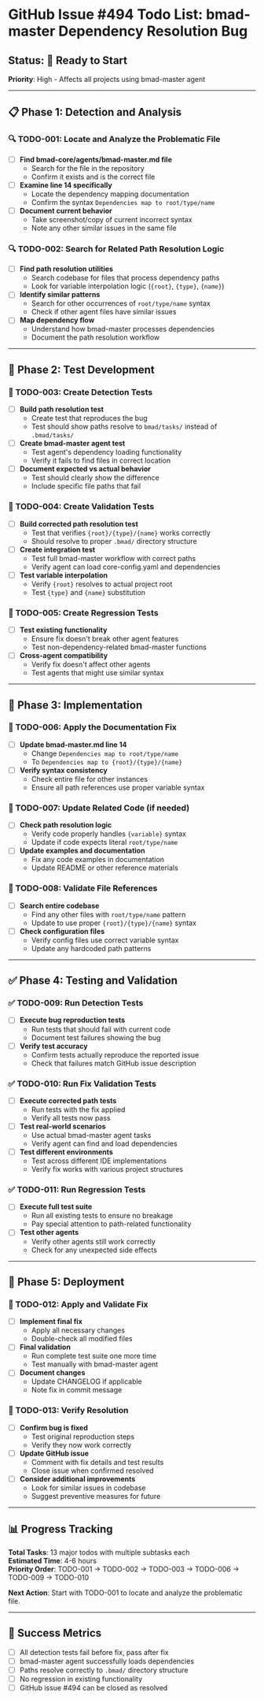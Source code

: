 # GitHub Issue #494 Todo List: bmad-master Dependency Resolution Bug

## Status: 🚀 Ready to Start

**Priority**: High - Affects all projects using bmad-master agent

---

## 📋 Phase 1: Detection and Analysis

### 🔍 TODO-001: Locate and Analyze the Problematic File

- [ ] **Find bmad-core/agents/bmad-master.md file**
  - Search for the file in the repository
  - Confirm it exists and is the correct file
- [ ] **Examine line 14 specifically**
  - Locate the dependency mapping documentation
  - Confirm the syntax `Dependencies map to root/type/name`
- [ ] **Document current behavior**
  - Take screenshot/copy of current incorrect syntax
  - Note any other similar issues in the same file

### 🔍 TODO-002: Search for Related Path Resolution Logic

- [ ] **Find path resolution utilities**
  - Search codebase for files that process dependency paths
  - Look for variable interpolation logic (`{root}`, `{type}`, `{name}`)
- [ ] **Identify similar patterns**
  - Search for other occurrences of `root/type/name` syntax
  - Check if other agent files have similar issues
- [ ] **Map dependency flow**
  - Understand how bmad-master processes dependencies
  - Document the path resolution workflow

---

## 🧪 Phase 2: Test Development

### 🧪 TODO-003: Create Detection Tests

- [ ] **Build path resolution test**
  - Create test that reproduces the bug
  - Test should show paths resolve to `bmad/tasks/` instead of `.bmad/tasks/`
- [ ] **Create bmad-master agent test**
  - Test agent's dependency loading functionality
  - Verify it fails to find files in correct location
- [ ] **Document expected vs actual behavior**
  - Test should clearly show the difference
  - Include specific file paths that fail

### 🧪 TODO-004: Create Validation Tests

- [ ] **Build corrected path resolution test**
  - Test that verifies `{root}/{type}/{name}` works correctly
  - Should resolve to proper `.bmad/` directory structure
- [ ] **Create integration test**
  - Test full bmad-master workflow with correct paths
  - Verify agent can load core-config.yaml and dependencies
- [ ] **Test variable interpolation**
  - Verify `{root}` resolves to actual project root
  - Test `{type}` and `{name}` substitution

### 🧪 TODO-005: Create Regression Tests

- [ ] **Test existing functionality**
  - Ensure fix doesn't break other agent features
  - Test non-dependency-related bmad-master functions
- [ ] **Cross-agent compatibility**
  - Verify fix doesn't affect other agents
  - Test agents that might use similar syntax

---

## 🔧 Phase 3: Implementation

### 🔧 TODO-006: Apply the Documentation Fix

- [ ] **Update bmad-master.md line 14**
  - Change `Dependencies map to root/type/name`
  - To `Dependencies map to {root}/{type}/{name}`
- [ ] **Verify syntax consistency**
  - Check entire file for other instances
  - Ensure all path references use proper variable syntax

### 🔧 TODO-007: Update Related Code (if needed)

- [ ] **Check path resolution logic**
  - Verify code properly handles `{variable}` syntax
  - Update if code expects literal `root/type/name`
- [ ] **Update examples and documentation**
  - Fix any code examples in documentation
  - Update README or other reference materials

### 🔧 TODO-008: Validate File References

- [ ] **Search entire codebase**
  - Find any other files with `root/type/name` pattern
  - Update to use proper `{root}/{type}/{name}` syntax
- [ ] **Check configuration files**
  - Verify config files use correct variable syntax
  - Update any hardcoded path patterns

---

## ✅ Phase 4: Testing and Validation

### ✅ TODO-009: Run Detection Tests

- [ ] **Execute bug reproduction tests**
  - Run tests that should fail with current code
  - Document test failures showing the bug
- [ ] **Verify test accuracy**
  - Confirm tests actually reproduce the reported issue
  - Check that failures match GitHub issue description

### ✅ TODO-010: Run Fix Validation Tests

- [ ] **Execute corrected path tests**
  - Run tests with the fix applied
  - Verify all tests now pass
- [ ] **Test real-world scenarios**
  - Use actual bmad-master agent tasks
  - Verify agent can find and load dependencies
- [ ] **Test different environments**
  - Test across different IDE implementations
  - Verify fix works with various project structures

### ✅ TODO-011: Run Regression Tests

- [ ] **Execute full test suite**
  - Run all existing tests to ensure no breakage
  - Pay special attention to path-related functionality
- [ ] **Test other agents**
  - Verify other agents still work correctly
  - Check for any unexpected side effects

---

## 🚀 Phase 5: Deployment

### 🚀 TODO-012: Apply and Validate Fix

- [ ] **Implement final fix**
  - Apply all necessary changes
  - Double-check all modified files
- [ ] **Final validation**
  - Run complete test suite one more time
  - Test manually with bmad-master agent
- [ ] **Document changes**
  - Update CHANGELOG if applicable
  - Note fix in commit message

### 🚀 TODO-013: Verify Resolution

- [ ] **Confirm bug is fixed**
  - Test original reproduction steps
  - Verify they now work correctly
- [ ] **Update GitHub issue**
  - Comment with fix details and test results
  - Close issue when confirmed resolved
- [ ] **Consider additional improvements**
  - Look for similar issues in codebase
  - Suggest preventive measures for future

---

## 📊 Progress Tracking

**Total Tasks**: 13 major todos with multiple subtasks each  
**Estimated Time**: 4-6 hours  
**Priority Order**: TODO-001 → TODO-002 → TODO-003 → TODO-006 → TODO-009 → TODO-010

**Next Action**: Start with TODO-001 to locate and analyze the problematic file.

---

## 🎯 Success Metrics

- [ ] All detection tests fail before fix, pass after fix
- [ ] bmad-master agent successfully loads dependencies
- [ ] Paths resolve correctly to `.bmad/` directory structure
- [ ] No regression in existing functionality
- [ ] GitHub issue #494 can be closed as resolved
